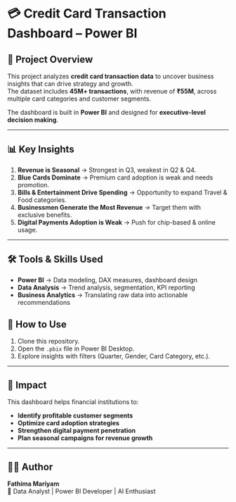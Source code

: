 # 💳 Credit Card Transaction Dashboard – Power BI

## 📌 Project Overview
This project analyzes **credit card transaction data** to uncover business insights that can drive strategy and growth.  
The dataset includes **45M+ transactions**, with revenue of **₹55M**, across multiple card categories and customer segments.  

The dashboard is built in **Power BI** and designed for **executive-level decision making**.

---

## 📊 Key Insights
1. **Revenue is Seasonal** → Strongest in Q3, weakest in Q2 & Q4.  
2. **Blue Cards Dominate** → Premium card adoption is weak and needs promotion.  
3. **Bills & Entertainment Drive Spending** → Opportunity to expand Travel & Food categories.  
4. **Businessmen Generate the Most Revenue** → Target them with exclusive benefits.  
5. **Digital Payments Adoption is Weak** → Push for chip-based & online usage.  

---

## 🛠️ Tools & Skills Used
- **Power BI** → Data modeling, DAX measures, dashboard design  
- **Data Analysis** → Trend analysis, segmentation, KPI reporting  
- **Business Analytics** → Translating raw data into actionable recommendations  

## 🚀 How to Use
1. Clone this repository.  
2. Open the `.pbix` file in Power BI Desktop.  
3. Explore insights with filters (Quarter, Gender, Card Category, etc.).  

---

## 🎯 Impact
This dashboard helps financial institutions to:  
- **Identify profitable customer segments**  
- **Optimize card adoption strategies**  
- **Strengthen digital payment penetration**  
- **Plan seasonal campaigns for revenue growth**  

---

## 👩‍💻 Author
**Fathima Mariyam**  
📌 Data Analyst | Power BI Developer | AI Enthusiast  
